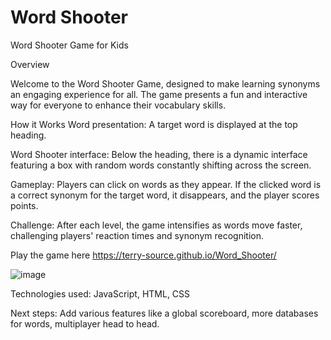 # Word Shooter
Word Shooter Game for Kids

Overview

Welcome to the Word Shooter Game, designed to make learning synonyms an engaging experience for all. The game presents a fun and interactive way for everyone to enhance their vocabulary skills.

How it Works
Word presentation: A target word is displayed at the top heading.

Word Shooter interface: Below the heading, there is a dynamic interface featuring a box with random words constantly shifting across the screen.

Gameplay: Players can click on words as they appear. If the clicked word is a correct synonym for the target word, it disappears, and the player scores points.

Challenge: After each level, the game intensifies as words move faster, challenging players' reaction times and synonym recognition.

Play the game here https://terry-source.github.io/Word_Shooter/

![image](https://github.com/Terry-source/Word_Shooter/assets/55729912/2c7d1823-eaf8-4a75-abd0-6d59e20199d9)

Technologies used: JavaScript, HTML, CSS

Next steps: Add various features like a global scoreboard, more databases for words, multiplayer head to head.
